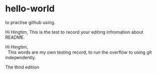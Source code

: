 # hello-world
to practise github using. 

Hi Hingtim,
   This is the test to record your editing infromation about README.

Hi Hingtim,  
   This words are my own testing record, to run the overflow to using git independently.

The third edition
